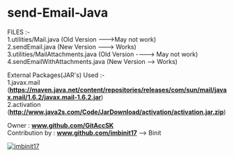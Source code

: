 # send-Email-Java

FILES :-  
1.utilities/Mail.java (Old Version --->May not work)  
2.sendEmail.java (New Version ---> Works)  
3.utilities/MailAttachments.java (Old Version ----> May not work)  
4.sendEmailWithAttachments.java (New Version --> Works)  

External Packages(JAR's) Used :-  
1.javax.mail  (**https://maven.java.net/content/repositories/releases/com/sun/mail/javax.mail/1.6.2/javax.mail-1.6.2.jar**)  
2.activation   (**http://www.java2s.com/Code/JarDownload/activation/activation.jar.zip**)  

Owner : **www.github.com/GitAccSK**  
Contribution by : **www.github.com/imbinit17** --> Binit  
<p align="left"> <a href="https://twitter.com/imbinit17" target="blank"><img src="https://img.shields.io/twitter/follow/imbinit17?logo=twitter&style=for-the-badge" alt="imbinit17" /></a> </p>
